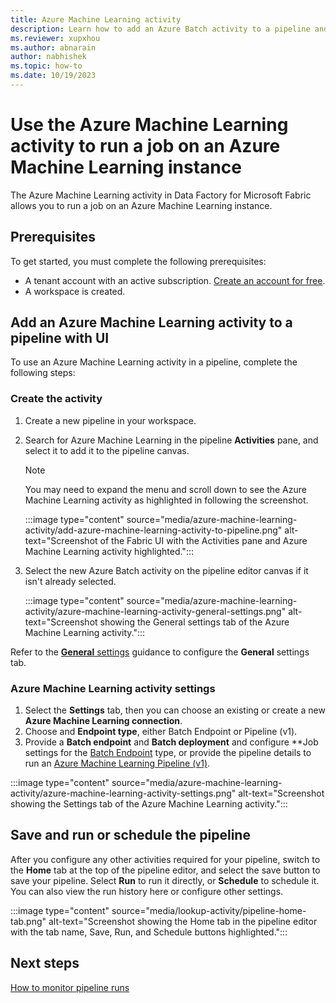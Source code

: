 ```yaml
---
title: Azure Machine Learning activity
description: Learn how to add an Azure Batch activity to a pipeline and use it to connect to an Azure Machine Learning instance and run a command.
ms.reviewer: xupxhou
ms.author: abnarain
author: nabhishek
ms.topic: how-to
ms.date: 10/19/2023
---
```


# Use the Azure Machine Learning activity to run a job on an Azure Machine Learning instance

The Azure Machine Learning activity in Data Factory for Microsoft Fabric allows you to run a job on an Azure Machine Learning instance.

## Prerequisites

To get started, you must complete the following prerequisites:

- A tenant account with an active subscription. [Create an account for free](../get-started/fabric-trial.md).
- A workspace is created.

## Add an Azure Machine Learning activity to a pipeline with UI

To use an Azure Machine Learning activity in a pipeline, complete the following steps:

### Create the activity

1. Create a new pipeline in your workspace.
1. Search for Azure Machine Learning in the pipeline **Activities** pane, and select it to add it to the pipeline canvas.

   > [!NOTE]
   > You may need to expand the menu and scroll down to see the Azure Machine Learning activity as highlighted in following the screenshot.

   :::image type="content" source="media/azure-machine-learning-activity/add-azure-machine-learning-activity-to-pipeline.png" alt-text="Screenshot of the Fabric UI with the Activities pane and Azure Machine Learning activity highlighted.":::

1. Select the new Azure Batch activity on the pipeline editor canvas if it isn't already selected.

   :::image type="content" source="media/azure-machine-learning-activity/azure-machine-learning-activity-general-settings.png" alt-text="Screenshot showing the General settings tab of the Azure Machine Learning activity.":::

Refer to the [**General** settings](activity-overview.md#general-settings) guidance to configure the **General** settings tab.

### Azure Machine Learning activity settings

1. Select the **Settings** tab, then you can choose an existing or create a new **Azure Machine Learning connection**. 
1. Choose and **Endpoint type**, either Batch Endpoint or Pipeline (v1).
1. Provide a **Batch endpoint** and **Batch deployment** and configure **Job settings for the [Batch Endpoint](/azure/machine-learning/concept-endpoints-batch) type, or provide the pipeline details to run an [Azure Machine Learning Pipeline (v1)](/azure/machine-learning/concept-ml-pipelines).

:::image type="content" source="media/azure-machine-learning-activity/azure-machine-learning-activity-settings.png" alt-text="Screenshot showing the Settings tab of the Azure Machine Learning activity.":::

## Save and run or schedule the pipeline

After you configure any other activities required for your pipeline, switch to the **Home** tab at the top of the pipeline editor, and select the save button to save your pipeline. Select **Run** to run it directly, or **Schedule** to schedule it. You can also view the run history here or configure other settings.

:::image type="content" source="media/lookup-activity/pipeline-home-tab.png" alt-text="Screenshot showing the Home tab in the pipeline editor with the tab name, Save, Run, and Schedule buttons highlighted.":::

## Next steps

[How to monitor pipeline runs](monitor-pipeline-runs.md)